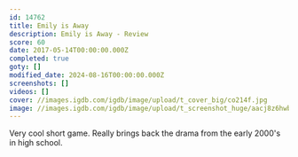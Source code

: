 ```yaml
---
id: 14762
title: Emily is Away
description: Emily is Away - Review
score: 60
date: 2017-05-14T00:00:00.000Z
completed: true
goty: []
modified_date: 2024-08-16T00:00:00.000Z
screenshots: []
videos: []
cover: //images.igdb.com/igdb/image/upload/t_cover_big/co214f.jpg
image: //images.igdb.com/igdb/image/upload/t_screenshot_huge/aacj8z6hwbdiprnoy4gy.jpg
---
```

Very cool short game. Really brings back the drama from the early 2000's in high school.
